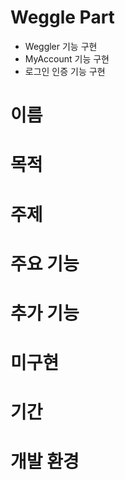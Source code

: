 # Weggle Part
   - Weggler 기능 구현
   - MyAccount 기능 구현
   - 로그인 인증 기능 구현 

# 이름

   
# 목적

# 주제

# 주요 기능

# 추가 기능


# 미구현

 
# 기간

# 개발 환경
